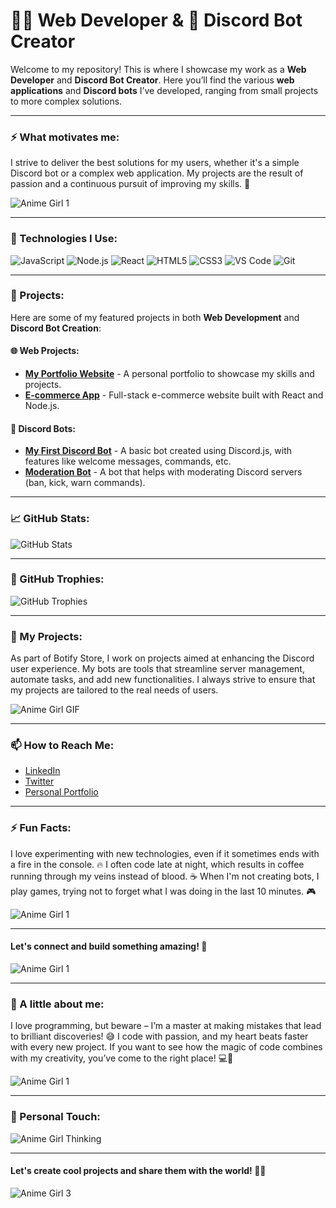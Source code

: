 # 👨‍💻 Web Developer & 🤖 Discord Bot Creator

Welcome to my repository! This is where I showcase my work as a **Web Developer** and **Discord Bot Creator**. Here you’ll find the various **web applications** and **Discord bots** I’ve developed, ranging from small projects to more complex solutions.

---
### ⚡ What motivates me:
I strive to deliver the best solutions for my users, whether it's a simple Discord bot or a complex web application. My projects are the result of passion and a continuous pursuit of improving my skills. 💖

![Anime Girl 1](https://media3.giphy.com/media/v1.Y2lkPTc5MGI3NjExeXl5cmc4c3pjeGRwaTZqOHp3dm8xd2cwZG1lNWtvaDZzdDEzMzV1ciZlcD12MV9pbnRlcm5hbF9naWZfYnlfaWQmY3Q9Zw/7Gc0z3LjGFPKHB32pE/giphy.gif)

---

### 🔧 Technologies I Use:
![JavaScript](https://img.shields.io/badge/JavaScript-ES6+-F7DF1E?style=for-the-badge&logo=javascript&logoColor=white)
![Node.js](https://img.shields.io/badge/Node.js-339933?style=for-the-badge&logo=node.js&logoColor=white)
![React](https://img.shields.io/badge/React-61DAFB?style=for-the-badge&logo=react&logoColor=black)
![HTML5](https://img.shields.io/badge/HTML5-E34F26?style=for-the-badge&logo=html5&logoColor=white)
![CSS3](https://img.shields.io/badge/CSS3-1572B6?style=for-the-badge&logo=css3&logoColor=white)
![VS Code](https://img.shields.io/badge/VS%20Code-007ACC?style=for-the-badge&logo=visualstudiocode&logoColor=white)
![Git](https://img.shields.io/badge/Git-F05032?style=for-the-badge&logo=git&logoColor=white)

---

### 🚀 Projects:
Here are some of my featured projects in both **Web Development** and **Discord Bot Creation**:

#### 🌐 Web Projects:
- [**My Portfolio Website**](#) - A personal portfolio to showcase my skills and projects.
- [**E-commerce App**](#) - Full-stack e-commerce website built with React and Node.js.

#### 🤖 Discord Bots:
- [**My First Discord Bot**](#) - A basic bot created using Discord.js, with features like welcome messages, commands, etc.
- [**Moderation Bot**](#) - A bot that helps with moderating Discord servers (ban, kick, warn commands).

---

### 📈 GitHub Stats:

![GitHub Stats](https://github-readme-stats.vercel.app/api?username=yourusername&show_icons=true&hide_title=true&count_private=true&hide=prs&theme=tokyonight)

---

### 🏅 GitHub Trophies:

![GitHub Trophies](https://github-profile-trophy.vercel.app/?username=yourusername&theme=radical&margin-w=20&margin-h=20)

---

### 💫 My Projects:
As part of Botify Store, I work on projects aimed at enhancing the Discord user experience. My bots are tools that streamline server management, automate tasks, and add new functionalities. I always strive to ensure that my projects are tailored to the real needs of users.

![Anime Girl GIF](https://media0.giphy.com/media/v1.Y2lkPTc5MGI3NjExbzQ4dDJoc2NyMWg5Z21za2Rlc2E5bmxzZXY3anBsY2NtbWhyNXl5MSZlcD12MV9pbnRlcm5hbF9naWZfYnlfaWQmY3Q9Zw/bqSkJ4IwNcoZG/giphy.gif)

---

### 📫 How to Reach Me:
- [LinkedIn](#)  
- [Twitter](#)  
- [Personal Portfolio](#)

---

### ⚡ Fun Facts:
I love experimenting with new technologies, even if it sometimes ends with a fire in the console. 🔥
I often code late at night, which results in coffee running through my veins instead of blood. ☕
When I'm not creating bots, I play games, trying not to forget what I was doing in the last 10 minutes. 🎮

![Anime Girl 1](https://media0.giphy.com/media/v1.Y2lkPTc5MGI3NjExaGFrc3Z6b2U5ZDY4dXJqaXl2Y3pnZGdydjJxeTdna2lmdmpwc3dwaSZlcD12MV9pbnRlcm5hbF9naWZfYnlfaWQmY3Q9Zw/IYvtH2bje2mbdDf5rQ/giphy.gif)

---

#### Let's connect and build something amazing! 🚀
![Anime Girl 1](https://media1.giphy.com/media/v1.Y2lkPTc5MGI3NjExeHM5NWtxcXozY3NyN3YxZGRjY204NGYyZzJybTcxMTZjNHh4cTN0ayZlcD12MV9pbnRlcm5hbF9naWZfYnlfaWQmY3Q9Zw/dLobOl4wVSJCXzup4D/giphy.gif)

---

### 💖 A little about me:
I love programming, but beware – I’m a master at making mistakes that lead to brilliant discoveries! 😅 I code with passion, and my heart beats faster with every new project. If you want to see how the magic of code combines with my creativity, you’ve come to the right place! 💻💖

![Anime Girl 1](https://media1.giphy.com/media/v1.Y2lkPTc5MGI3NjExYTZlend1cGQ4cGh1bHRodThjN3JsMWNoazV3eXRoZ25ncGJoa3hieSZlcD12MV9pbnRlcm5hbF9naWZfYnlfaWQmY3Q9Zw/Nebu2FMLwX0D8Qnl0c/giphy.gif)

---

### 🎨 Personal Touch:

![Anime Girl Thinking](https://media4.giphy.com/media/v1.Y2lkPTc5MGI3NjExbzYwNGxxMXIxMmd6a2ttdXB2b3hqcTJxbHVkMWplODlveDVhdzExbiZlcD12MV9pbnRlcm5hbF9naWZfYnlfaWQmY3Q9Zw/E2prQwWrKtx0YDU8dQ/giphy.gif)

---

#### Let's create cool projects and share them with the world! 🚀✨
![Anime Girl 3](https://media4.giphy.com/media/v1.Y2lkPTc5MGI3NjExZTdiZzA3cDNrcGN4aGczZXdlMThvd3BxN2F2MWRmNW5xbXdiem4yZiZlcD12MV9pbnRlcm5hbF9naWZfYnlfaWQmY3Q9Zw/Lny6Rw04nsOOc/giphy.gif)
